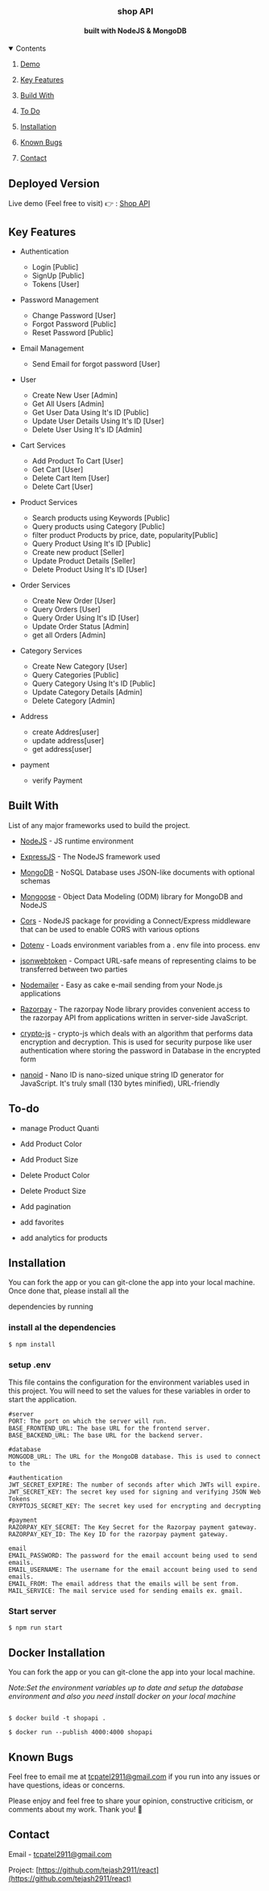 <!-- PROJECT LOGO -->

<h1  align="center">

<h3  align="center">shop API</h3>

</h1>

<h4  align="center">built with NodeJS & MongoDB</h4>

<!-- TABLE OF CONTENTS -->

<details  open="open">

<summary>Contents</summary>

<ol>

<li>

<a  href="#deployed-version">Demo</a>

</li>

<li>

<a  href="#key-features">Key Features</a>

</li>

<li>
    <a href="#build-with">Build With</a>
</li>

<li>

<a  href="#to-do">To Do</a>

</li>

<li>

<a  href="#installation">Installation</a>

</li>

<li>

<a  href="#known-bugs">Known Bugs</a>

</li>
<li>

<a  href="#contact">Contact</a>

</li>

</ol>

</details>

## Deployed Version

Live demo (Feel free to visit) 👉 : <a  href="https://shopapi.onrender.com">Shop API</a>

## Key Features

- Authentication

  - Login [Public]
  - SignUp [Public]
  - Tokens [User]

- Password Management

  - Change Password [User]
  - Forgot Password [Public]
  - Reset Password [Public]

- Email Management

  - Send Email for forgot password [User]

- User

  - Create New User [Admin]
  - Get All Users [Admin]
  - Get User Data Using It's ID [Public]
  - Update User Details Using It's ID [User]
  - Delete User Using It's ID [Admin]

- Cart Services

  - Add Product To Cart [User]
  - Get Cart [User]
  - Delete Cart Item [User]
  - Delete Cart [User]

- Product Services

  - Search products using Keywords [Public]
  - Query products using Category [Public]
  - filter product Products by price, date, popularity[Public]
  - Query Product Using It's ID [Public]
  - Create new product [Seller]
  - Update Product Details [Seller]
  - Delete Product Using It's ID [User]

- Order Services

  - Create New Order [User]
  - Query Orders [User]
  - Query Order Using It's ID [User]
  - Update Order Status [Admin]
  - get all Orders [Admin]

- Category Services
  - Create New Category [User]
  - Query Categories [Public]
  - Query Category Using It's ID [Public]
  - Update Category Details [Admin]
  - Delete Category [Admin]
- Address
  - create Addres[user]
  - update address[user]
  - get address[user]
- payment
  - verify Payment

## Built With

List of any major frameworks used to build the project.

- [NodeJS](https://nodejs.org/) - JS runtime environment

- [ExpressJS](https://expressjs.com/) - The NodeJS framework used

- [MongoDB](https://www.mongodb.com/) - NoSQL Database uses JSON-like documents with optional schemas

- [Mongoose](https://mongoosejs.com/) - Object Data Modeling (ODM) library for MongoDB and NodeJS

- [Cors](https://www.npmjs.com/package/cors) - NodeJS package for providing a Connect/Express middleware that can be used to enable CORS with various options

- [Dotenv](https://www.npmjs.com/package/dotenv) - Loads environment variables from a . env file into process. env

- [jsonwebtoken](https://jwt.io/) - Compact URL-safe means of representing claims to be transferred between two parties

- [Nodemailer](https://www.npmjs.com/package/nodemailer) - Easy as cake e-mail sending from your Node.js applications

- [Razorpay](https://www.npmjs.com/package/razorpay) - The razorpay Node library provides convenient access to the razorpay API from applications written in server-side JavaScript.

- [crypto-js](https://www.npmjs.com/package/crypto-js) - crypto-js which deals with an algorithm that performs data encryption and decryption. This is used for security purpose like user authentication where storing the password in Database in the encrypted form

- [nanoid]() - Nano ID is nano-sized unique string ID generator for JavaScript. It's truly small (130 bytes minified), URL-friendly

## To-do

- manage Product Quanti

- Add Product Color

- Add Product Size

- Delete Product Color

- Delete Product Size

- Add pagination

- add favorites

- add analytics for products

## Installation

You can fork the app or you can git-clone the app into your local machine. Once done that, please install all the

dependencies by running

### install al the dependencies

```
$ npm install
```

### setup .env

This file contains the configuration for the environment variables used in this project. You will need to set the values for these variables in order to start the application.

```
#server
PORT: The port on which the server will run.
BASE_FRONTEND_URL: The base URL for the frontend server.
BASE_BACKEND_URL: The base URL for the backend server.

#database
MONGODB_URL: The URL for the MongoDB database. This is used to connect to the

#authentication
JWT_SECRET_EXPIRE: The number of seconds after which JWTs will expire.
JWT_SECRET_KEY: The secret key used for signing and verifying JSON Web Tokens
CRYPTOJS_SECRET_KEY: The secret key used for encrypting and decrypting

#payment
RAZORPAY_KEY_SECRET: The Key Secret for the Razorpay payment gateway.
RAZORPAY_KEY_ID: The Key ID for the razorpay payment gateway.

email
EMAIL_PASSWORD: The password for the email account being used to send emails.
EMAIL_USERNAME: The username for the email account being used to send emails.
EMAIL_FROM: The email address that the emails will be sent from.
MAIL_SERVICE: The mail service used for sending emails ex. gmail.
```

### Start server

```
$ npm run start
```

## Docker Installation

You can fork the app or you can git-clone the app into your local machine.

_Note:Set the environment variables up to date and setup the database environment and also you need install docker on your local machine_

```

$ docker build -t shopapi .

$ docker run --publish 4000:4000 shopapi

```

## Known Bugs

Feel free to email me at tcpatel2911@gmail.com if you run into any issues or have questions, ideas or concerns.

Please enjoy and feel free to share your opinion, constructive criticism, or comments about my work. Thank you! 🙂

<!-- CONTACT -->

## Contact

Email - [tcpatel2911@gmail.com]()

Project: [https://github.com/tejash2911/react](https://github.com/tejash2911/react)
